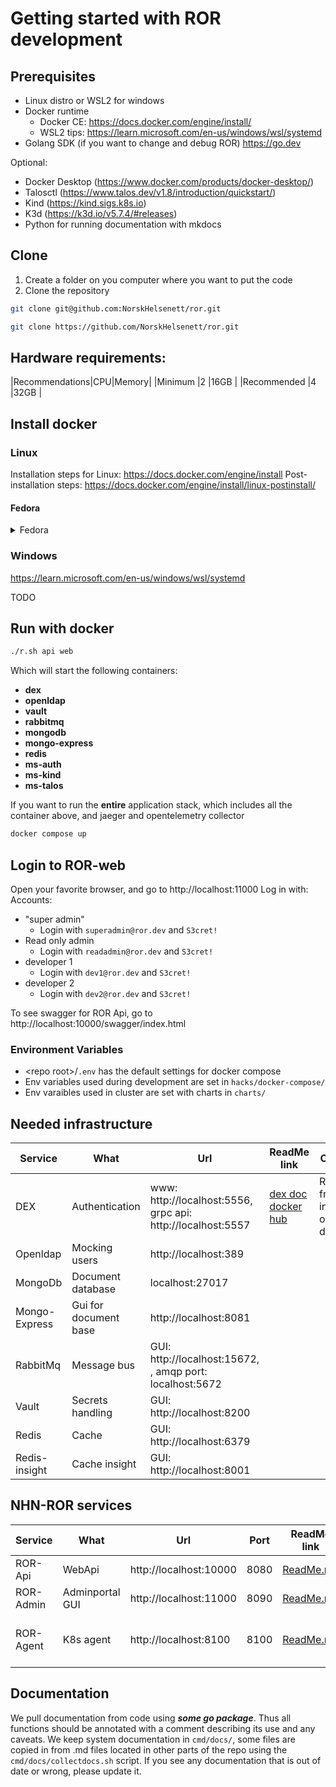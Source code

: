 # Getting started with ROR development

## Prerequisites

-   Linux distro or WSL2 for windows
-   Docker runtime
    - Docker CE: https://docs.docker.com/engine/install/ 
    - WSL2 tips: https://learn.microsoft.com/en-us/windows/wsl/systemd
-   Golang SDK (if you want to change and debug ROR) https://go.dev

Optional:
-   Docker Desktop (https://www.docker.com/products/docker-desktop/)
-   Talosctl (https://www.talos.dev/v1.8/introduction/quickstart/)
-   Kind (https://kind.sigs.k8s.io)
-   K3d (https://k3d.io/v5.7.4/#releases)
-   Python for running documentation with mkdocs

## Clone

1.  Create a folder on you computer where you want to put the code
2.  Clone the repository
```bash
git clone git@github.com:NorskHelsenett/ror.git
```

```bash
git clone https://github.com/NorskHelsenett/ror.git
```

## Hardware requirements:

|Recommendations|CPU|Memory|
|Minimum        |2  |16GB  |
|Recommended    |4  |32GB  |

## Install docker

### Linux
Installation steps for Linux:
https://docs.docker.com/engine/install
Post-installation steps:
https://docs.docker.com/engine/install/linux-postinstall/

#### Fedora
<details>
  <summary>Fedora</summary>

### Installations:
    
```
sudo dnf -y install dnf-plugins-core
sudo dnf-3 config-manager --add-repo https://download.docker.com/linux/fedora/docker-ce.repo
```

:warning: if you receive errors like this, you might have an old Docker installation already installed:
```
- package docker-ce-3:27.3.1-1.fc40.x86_64 from docker-ce-stable conflicts with docker provided by moby-engine-24.0.5-4.fc40.x86_64 from fedora
- package moby-engine-24.0.5-4.fc40.x86_64 from fedora conflicts with docker-ce provided by docker-ce-3:27.3.1-1.fc40.x86_64 from docker-ce-stable
```

#### Install the Docker Engine

```
sudo dnf install docker-ce docker-ce-cli containerd.io docker-buildx-plugin docker-compose-plugin
```

#### Start the Docker engine

```
sudo systemctl enable --now docker
```

#### (Optional) Install Docker auto-complete 

https://docs.docker.com/engine/cli/completion/

#### (Optional) Test the docker installation 

```
sudo docker run hello-world
```

#### Manage Dockker as a non-root

Doc reference: https://docs.docker.com/engine/install/linux-postinstall/

#### Create the docker group.
```
sudo groupadd docker
```

#### Add your user to the docker group.

```
sudo usermod -aG docker $USER
```

Log out and log back in so that your group membership is re-evaluated.
:warning: If you're running Linux in a virtual machine, it may be necessary to restart the virtual machine for changes to take effect.

#### Verify

```
docker run hello-world
```
</details>

### Windows

https://learn.microsoft.com/en-us/windows/wsl/systemd

TODO

## Run with docker

```bash
./r.sh api web
```

Which will start the following containers:
- **dex**
- **openldap**
- **vault**
- **rabbitmq**
- **mongodb**
- **mongo-express**
- **redis**
- **ms-auth**
- **ms-kind**
- **ms-talos**

  
If you want to run the **entire** application stack, which includes all the container above, and jaeger and opentelemetry collector

```bash
docker compose up
```

## Login to ROR-web

Open your favorite browser, and go to http://localhost:11000
Log in with:
Accounts:

-   "super admin"
    -   Login with `superadmin@ror.dev` and `S3cret!`
-   Read only admin
    -   Login with `readadmin@ror.dev` and `S3cret!`
-   developer 1
    -   Login with `dev1@ror.dev` and `S3cret!`
-   developer 2
    -   Login with `dev2@ror.dev` and `S3cret!`

To see swagger for ROR Api, go to http://localhost:10000/swagger/index.html

### Environment Variables

-   &lt;repo root&gt;/`.env` has the default settings for docker compose
-   Env variables used during development are set in `hacks/docker-compose/`
-   Env varaibles used in cluster are set with charts in `charts/`

## Needed infrastructure

| Service       | What                  | Url                                                                | ReadMe link                                                                           | Comment                                     |
| ------------- | --------------------- | ------------------------------------------------------------------ | ------------------------------------------------------------------------------------- | ------------------------------------------- |
| DEX           | Authentication        | www: http://localhost:5556, <br /> grpc api: http://localhost:5557 | [dex doc](https://dexidp.io/docs/) [docker hub](https://hub.docker.com/r/bitnami/dex) | Reachable from inside and outside of docker |
| Openldap      | Mocking users         | http://localhost:389                                               |                                                                                       |                                             |
| MongoDb       | Document database     | localhost:27017                                                    |                                                                                       |                                             |
| Mongo-Express | Gui for document base | http://localhost:8081                                              |                                                                                       |                                             |
| RabbitMq      | Message bus           | GUI: http://localhost:15672, <br />, amqp port: localhost:5672     |                                                                                       |                                             |
| Vault         | Secrets handling      | GUI: http://localhost:8200                                         |                                                                                       |                                             |
| Redis         | Cache                 | GUI: http://localhost:6379                                         |                                                                                       |                                             |
| Redis-insight | Cache insight         | GUI: http://localhost:8001                                         |                                                                                       |                                             |

## NHN-ROR services

| Service   | What            | Url                    | Port | ReadMe link                                    | Comment                   |
| --------- | --------------- | ---------------------- | ---- | ---------------------------------------------- | ------------------------- |
| ROR-Api   | WebApi          | http://localhost:10000 | 8080 | [ReadMe.md](./src/backend/ror-api/ReadMe.md)   |                           |
| ROR-Admin | Adminportal GUI | http://localhost:11000 | 8090 | [ReadMe.md](./src/clients/ror-admin/README.md) |                           |
| ROR-Agent | K8s agent       | http://localhost:8100  | 8100 | [ReadMe.md](./src/clients/ror-agent/README.md) | Not run by docker-compose |

## Documentation

We pull documentation from code using **_some go package_**. Thus all functions should be annotated with a comment describing its use and any caveats. We keep system documentation in `cmd/docs/`, some files are copied in from .md files located in other parts of the repo using the `cmd/docs/collectdocs.sh` script. If you see any documentation that is out of date or wrong, please update it.
